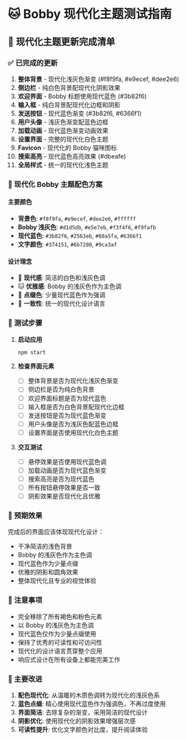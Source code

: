 # 🐱 Bobby 现代化主题测试指南

## 🎨 现代化主题更新完成清单

### ✅ 已完成的更新

1. **整体背景** - 现代化浅灰色渐变 (#f8f9fa, #e9ecef, #dee2e6)
2. **侧边栏** - 纯白色背景配现代化阴影效果
3. **欢迎界面** - Bobby 标题使用现代蓝色 (#3b82f6)
4. **输入框** - 纯白背景配现代化边框和阴影
5. **发送按钮** - 现代蓝色渐变 (#3b82f6, #6366f1)
6. **用户头像** - 浅灰色渐变配蓝色边框
7. **加载动画** - 现代蓝色渐变动画效果
8. **设置界面** - 完整的现代化白色主题
9. **Favicon** - 现代化的 Bobby 猫咪图标
10. **搜索高亮** - 现代蓝色高亮效果 (#dbeafe)
11. **全局样式** - 统一的现代化浅色主题

### 🎯 现代化 Bobby 主题配色方案

#### 主要颜色

- **背景色**: `#f8f9fa`, `#e9ecef`, `#dee2e6`, `#ffffff`
- **Bobby 浅灰色**: `#d1d5db`, `#e5e7eb`, `#f3f4f6`, `#f9fafb`
- **现代蓝色**: `#3b82f6`, `#2563eb`, `#60a5fa`, `#6366f1`
- **文字颜色**: `#374151`, `#6b7280`, `#9ca3af`

#### 设计理念

- 🌟 **现代感**: 简洁的白色和浅灰色调
- 🐱 **优雅感**: Bobby 的浅灰色作为主色调
- 💙 **点缀色**: 少量现代蓝色作为强调
- 🎨 **一致性**: 统一的现代化设计语言

### 🧪 测试步骤

1. **启动应用**

   ```bash
   npm start
   ```

2. **检查界面元素**

   - [ ] 整体背景是否为现代化浅灰色渐变
   - [ ] 侧边栏是否为纯白色背景
   - [ ] 欢迎界面标题是否为现代蓝色
   - [ ] 输入框是否为白色背景配现代化边框
   - [ ] 发送按钮是否为现代蓝色渐变
   - [ ] 用户头像是否为浅灰色配蓝色边框
   - [ ] 设置界面是否使用现代化白色主题

3. **交互测试**
   - [ ] 悬停效果是否使用现代蓝色调
   - [ ] 加载动画是否为现代蓝色渐变
   - [ ] 搜索高亮是否为现代蓝色
   - [ ] 所有按钮悬停效果是否一致
   - [ ] 阴影效果是否现代化且优雅

### 🎉 预期效果

完成后的界面应该体现现代化设计：

- 干净简洁的浅色背景
- Bobby 的浅灰色作为主色调
- 现代蓝色作为少量点缀
- 优雅的阴影和圆角效果
- 整体现代化且专业的视觉体验

### 📝 注意事项

- 完全移除了所有褐色和粉色元素
- 以 Bobby 的浅灰色为主色调
- 现代蓝色仅作为少量点缀使用
- 保持了优秀的可读性和可访问性
- 现代化的设计语言贯穿整个应用
- 响应式设计在所有设备上都能完美工作

### 🚀 主要改进

1. **配色现代化**: 从温暖的木质色调转为现代化的浅灰色系
2. **蓝色点缀**: 精心使用现代蓝色作为强调色，不再过度使用
3. **界面简洁**: 去除复杂的渐变，采用简洁的现代设计
4. **阴影优化**: 使用现代化的阴影效果增强层次感
5. **可读性提升**: 优化文字颜色对比度，提升阅读体验
